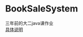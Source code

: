# BookSaleSystem
三年前的大二java课作业  
[具体说明](https://github.com/Xiaoyao-L/BookSaleSystem/blob/master/report.pdf)
